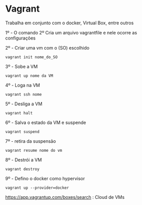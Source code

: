 # **Vagrant**

Trabalha em conjunto com o docker, Virtual Box, entre outros

1º - O comando 2º Cria um arquivo vagrantfile e nele ocorre as configurações



2º - Criar uma vm com o (SO) escolhido
    
    vagrant init nome_do_SO

3º - Sobe a VM

    vagrant up nome da VM

4º - Loga na VM

    vagrant ssh nome

5º - Desliga a VM   
    
    vagrant halt  

6º - Salva o estado da VM e suspende

    vagrant suspend

7º - retira da suspensão

    vagrant resume nome do vm

8º - Destrói a VM

    vagrant destroy

9º -  Defino o docker como hypervisor

    vagrant up --provider=docker


https://app.vagrantup.com/boxes/search : Cloud de VMs
